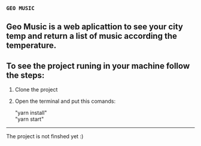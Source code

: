 ### `GEO MUSIC`
  Geo Music is a web aplicattion to see your city temp and return a list of music according the temperature.
  -------------------------------------------------------------------------------------------------------------------------------------------------------------------
  
  To see the project runing in your machine follow the steps:                                                                                                       
  -------------------------------------------------------------------------------------------------------------------------------------------------------------------
  
  1. Clone the project
  2. Open the terminal and put this comands:    
  
     "yarn install"                         
     "yarn start"
     
 ----------------------------------------------------------------------------------------------------------------------------------------------------------------

The project is not finshed yet :)

